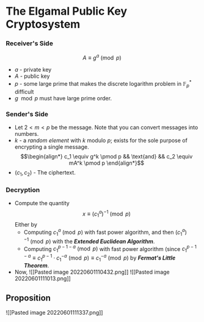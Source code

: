 # The Elgamal Public Key Cryptosystem
### Receiver's Side
$$A \equiv g^a \pmod p$$
- $a$ - private key
- $A$ - public key
- $p$ - some large prime that makes the discrete logarithm problem in $\mathbb F^*_p$ difficult
- $g \mod p$ must have large prime order.

### Sender's Side
- Let $2 < m < p$ be the message. Note that you can convert messages into numbers.
- $k$ - a *random element* with $k$ modulo $p$; exists for the sole purpose of encrypting a single message.
$$\begin{align*}
	c_1 \equiv g^k \pmod p && \text{and} && c_2 \equiv mA^k \pmod p
\end{align*}$$
- $(c_1, c_2)$ - The ciphertext.

### Decryption
- Compute the quantity
	$$x \equiv (c_1^a)^{-1} \pmod p$$
	Either by
	- Computing $c_1^a \pmod p$ with fast power algorithm, and then $(c_1^a)^{-1} \pmod p$ with the ***Extended Euclidean Algorithm***.
	- Computing $c_1^{p - 1 - a} \pmod p$ with fast power algorithm (since $c_1^{p-1-a} \equiv c_1^{p-1} \cdot c_1^{-a} \pmod p \equiv c_1^{-a} \pmod p$  by ***Fermat's Little Theorem***.
- Now, ![[Pasted image 20220601110432.png]]
![[Pasted image 20220601111013.png]]

## Proposition
![[Pasted image 20220601111337.png]]
